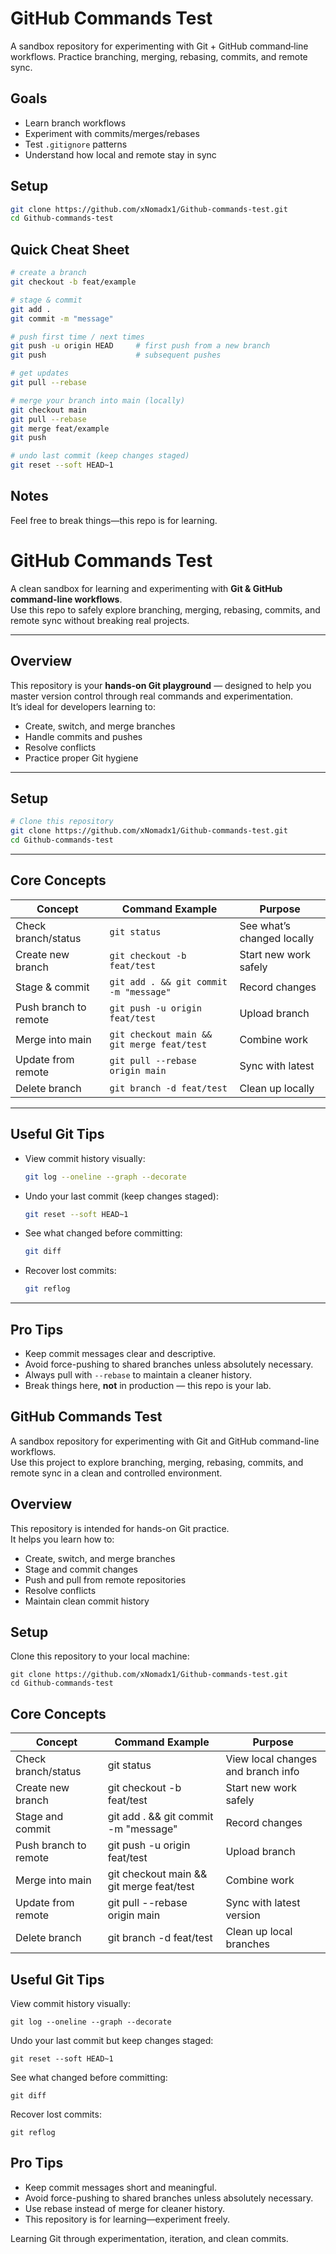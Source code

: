 
# GitHub Commands Test

A sandbox repository for experimenting with Git + GitHub command‑line workflows. Practice branching, merging, rebasing, commits, and remote sync.

## Goals
- Learn branch workflows
- Experiment with commits/merges/rebases
- Test `.gitignore` patterns
- Understand how local and remote stay in sync

## Setup
```bash
git clone https://github.com/xNomadx1/Github-commands-test.git
cd Github-commands-test
```

## Quick Cheat Sheet
```bash
# create a branch
git checkout -b feat/example

# stage & commit
git add .
git commit -m "message"

# push first time / next times
git push -u origin HEAD     # first push from a new branch
git push                    # subsequent pushes

# get updates
git pull --rebase

# merge your branch into main (locally)
git checkout main
git pull --rebase
git merge feat/example
git push

# undo last commit (keep changes staged)
git reset --soft HEAD~1
```

## Notes
Feel free to break things—this repo is for learning.

# GitHub Commands Test

A clean sandbox for learning and experimenting with **Git & GitHub command-line workflows**.  
Use this repo to safely explore branching, merging, rebasing, commits, and remote sync without breaking real projects.

---

## Overview
This repository is your **hands-on Git playground** — designed to help you master version control through real commands and experimentation.  
It’s ideal for developers learning to:
- Create, switch, and merge branches
- Handle commits and pushes
- Resolve conflicts
- Practice proper Git hygiene

---

## Setup
```bash
# Clone this repository
git clone https://github.com/xNomadx1/Github-commands-test.git
cd Github-commands-test
```

---

## Core Concepts
| Concept | Command Example | Purpose |
|----------|-----------------|----------|
| Check branch/status | `git status` | See what’s changed locally |
| Create new branch | `git checkout -b feat/test` | Start new work safely |
| Stage & commit | `git add . && git commit -m "message"` | Record changes |
| Push branch to remote | `git push -u origin feat/test` | Upload branch |
| Merge into main | `git checkout main && git merge feat/test` | Combine work |
| Update from remote | `git pull --rebase origin main` | Sync with latest |
| Delete branch | `git branch -d feat/test` | Clean up locally |

---

## Useful Git Tips
- View commit history visually:
  ```bash
  git log --oneline --graph --decorate
  ```
- Undo your last commit (keep changes staged):
  ```bash
  git reset --soft HEAD~1
  ```
- See what changed before committing:
  ```bash
  git diff
  ```
- Recover lost commits:
  ```bash
  git reflog
  ```

---

## Pro Tips
- Keep commit messages clear and descriptive.  
- Avoid force-pushing to shared branches unless absolutely necessary.  
- Always pull with `--rebase` to maintain a cleaner history.  
- Break things here, **not** in production — this repo is your lab.

GitHub Commands Test
--------------------
A sandbox repository for experimenting with Git and GitHub command-line workflows.  
Use this project to explore branching, merging, rebasing, commits, and remote sync in a clean and controlled environment.

Overview
--------
This repository is intended for hands-on Git practice.  
It helps you learn how to:
- Create, switch, and merge branches
- Stage and commit changes
- Push and pull from remote repositories
- Resolve conflicts
- Maintain clean commit history

Setup
-----
Clone this repository to your local machine:
```
git clone https://github.com/xNomadx1/Github-commands-test.git
cd Github-commands-test
```

Core Concepts
-------------
Concept | Command Example | Purpose
--------|-----------------|---------
Check branch/status | git status | View local changes and branch info
Create new branch | git checkout -b feat/test | Start new work safely
Stage and commit | git add . && git commit -m "message" | Record changes
Push branch to remote | git push -u origin feat/test | Upload branch
Merge into main | git checkout main && git merge feat/test | Combine work
Update from remote | git pull --rebase origin main | Sync with latest version
Delete branch | git branch -d feat/test | Clean up local branches

Useful Git Tips
---------------
View commit history visually:
```
git log --oneline --graph --decorate
```

Undo your last commit but keep changes staged:
```
git reset --soft HEAD~1
```

See what changed before committing:
```
git diff
```

Recover lost commits:
```
git reflog
```

Pro Tips
---------
- Keep commit messages short and meaningful.
- Avoid force-pushing to shared branches unless absolutely necessary.
- Use rebase instead of merge for cleaner history.
- This repository is for learning—experiment freely.

Learning Git through experimentation, iteration, and clean commits.